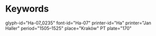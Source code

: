 # Keywords
glyph-id="Ha-07_0235"
font-id="Ha-07"
printer-id="Ha"
printer="Jan Haller"
period="1505–1525"
place="Kraków"
PT plate="170"
